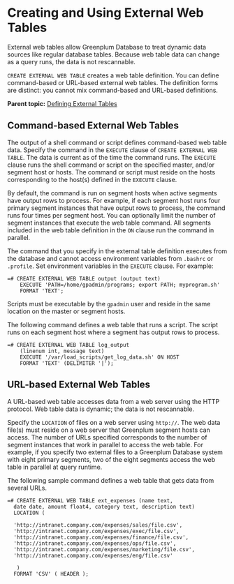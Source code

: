 # Creating and Using External Web Tables 

External web tables allow Greenplum Database to treat dynamic data sources like regular database tables. Because web table data can change as a query runs, the data is not rescannable.

`CREATE EXTERNAL WEB TABLE` creates a web table definition. You can define command-based or URL-based external web tables. The definition forms are distinct: you cannot mix command-based and URL-based definitions.

**Parent topic:** [Defining External Tables](../external/g-external-tables.html)

## Command-based External Web Tables 

The output of a shell command or script defines command-based web table data. Specify the command in the `EXECUTE` clause of `CREATE EXTERNAL WEB TABLE`. The data is current as of the time the command runs. The `EXECUTE` clause runs the shell command or script on the specified master, and/or segment host or hosts. The command or script must reside on the hosts corresponding to the host\(s\) defined in the `EXECUTE` clause.

By default, the command is run on segment hosts when active segments have output rows to process. For example, if each segment host runs four primary segment instances that have output rows to process, the command runs four times per segment host. You can optionally limit the number of segment instances that execute the web table command. All segments included in the web table definition in the `ON` clause run the command in parallel.

The command that you specify in the external table definition executes from the database and cannot access environment variables from `.bashrc` or `.profile`. Set environment variables in the `EXECUTE` clause. For example:

```
=# CREATE EXTERNAL WEB TABLE output (output text)
    EXECUTE 'PATH=/home/gpadmin/programs; export PATH; myprogram.sh' 
    FORMAT 'TEXT';

```

Scripts must be executable by the `gpadmin` user and reside in the same location on the master or segment hosts.

The following command defines a web table that runs a script. The script runs on each segment host where a segment has output rows to process.

```
=# CREATE EXTERNAL WEB TABLE log_output 
    (linenum int, message text) 
    EXECUTE '/var/load_scripts/get_log_data.sh' ON HOST 
    FORMAT 'TEXT' (DELIMITER '|');

```

## URL-based External Web Tables 

A URL-based web table accesses data from a web server using the HTTP protocol. Web table data is dynamic; the data is not rescannable.

Specify the `LOCATION` of files on a web server using `http://`. The web data file\(s\) must reside on a web server that Greenplum segment hosts can access. The number of URLs specified corresponds to the number of segment instances that work in parallel to access the web table. For example, if you specify two external files to a Greenplum Database system with eight primary segments, two of the eight segments access the web table in parallel at query runtime.

The following sample command defines a web table that gets data from several URLs.

```
=# CREATE EXTERNAL WEB TABLE ext_expenses (name text, 
  date date, amount float4, category text, description text) 
  LOCATION ( 

  'http://intranet.company.com/expenses/sales/file.csv',
  'http://intranet.company.com/expenses/exec/file.csv',
  'http://intranet.company.com/expenses/finance/file.csv',
  'http://intranet.company.com/expenses/ops/file.csv',
  'http://intranet.company.com/expenses/marketing/file.csv',
  'http://intranet.company.com/expenses/eng/file.csv' 

   )
  FORMAT 'CSV' ( HEADER );

```

